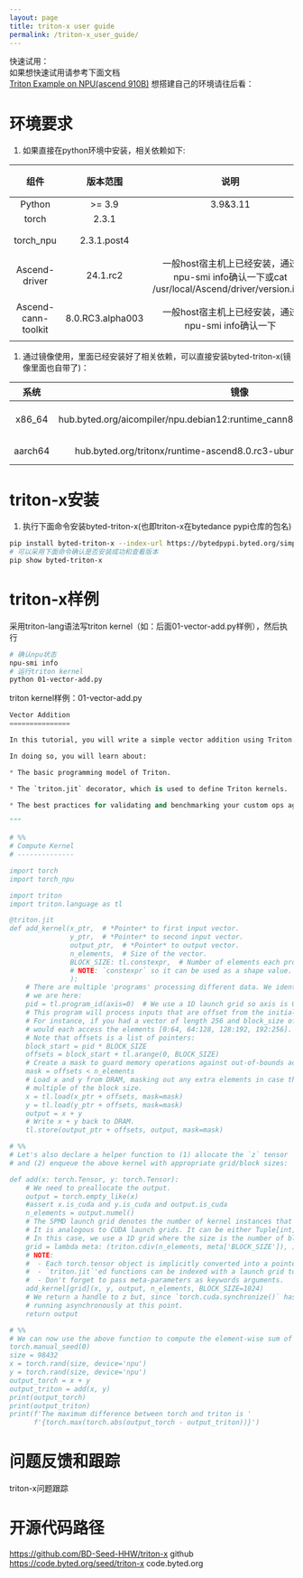 ```yaml
---
layout: page
title: triton-x user guide
permalink: /triton-x_user_guide/
---
```


快速试用：  
如果想快速试用请参考下面文档  
[Triton Example on NPU(ascend 910B)](https://bd-seed-hhw.github.io/blog/2025/04/10/triton-example-on-npu)
想搭建自己的环境请往后看：  
# 环境要求  
1. 如果直接在python环境中安装，相关依赖如下: 

|        组件         |     版本范围     |    说明    | 版本获取方式 |
| :-----------------: | :--------------: | :------: | :----------: |
|       Python        |      >= 3.9      |                                           3.9&3.11                                            |              |
|        torch        |      2.3.1       |                                                                                               |              |
|      torch_npu      |   2.3.1.post4    |                 |   [torch_npu下载](https://tosv.byted.org/obj/aicompiler/npu/deberta/torch_npu-2.3.1.post5-cp311-cp311-linux_x86_64.whl)  |
|    Ascend-driver    |     24.1.rc2     | 一般host宿主机上已经安装，通过npu-smi info确认一下或cat /usr/local/Ascend/driver/version.info |              |
| Ascend-cann-toolkit | 8.0.RC3.alpha003 |                      一般host宿主机上已经安装，通过npu-smi info确认一下                       | [cann包下载](https://ascend-cann.obs.cn-north-4.myhuaweicloud.com/POC_ZJ/20250416_daily/Ascend-cann-toolkit_8.0.T113_linux-x86_64.run) [kernels包下载](https://ascend-cann.obs.cn-north-4.myhuaweicloud.com/POC_ZJ/20250416_daily/Ascend-cann-kernels-910b_8.0.T113_linux-x86_64.run) |

1. 通过镜像使用，里面已经安装好了相关依赖，可以直接安装byted-triton-x(镜像里面也自带了)：  

| 系统 | 镜像 | dockerfile |
|:-----:|:------:|:------:|
| x86_64 | hub.byted.org/aicompiler/npu.debian12:runtime_cann8.0.rc3.alpha003_py3.11_th26 | https://github.com/BD-Seed-HHW/triton-x/blob/develop/tools/docker/npu-debian/Dockerfile.runtime |
| aarch64 | hub.byted.org/tritonx/runtime-ascend8.0.rc3-ubuntu20.04-aarch64:1.0.0.1 | https://code.byted.org/seed/triton-x/blob/develop/tools/docker/npu/Dockerfile.runtime |

# triton-x安装
1. 执行下面命令安装byted-triton-x(也即triton-x在bytedance pypi仓库的包名)
```bash
pip install byted-triton-x --index-url https://bytedpypi.byted.org/simple
# 可以采用下面命令确认是否安装成功和查看版本
pip show byted-triton-x
```
# triton-x样例
采用triton-lang语法写triton kernel（如：后面01-vector-add.py样例），然后执行
```bash
# 确认npu状态
npu-smi info
# 运行triton kernel
python 01-vector-add.py
```
triton kernel样例：01-vector-add.py  
```python
Vector Addition
===============

In this tutorial, you will write a simple vector addition using Triton.

In doing so, you will learn about:

* The basic programming model of Triton.

* The `triton.jit` decorator, which is used to define Triton kernels.

* The best practices for validating and benchmarking your custom ops against native reference implementations.

"""

# %%
# Compute Kernel
# --------------

import torch
import torch_npu

import triton
import triton.language as tl

@triton.jit
def add_kernel(x_ptr,  # *Pointer* to first input vector.
               y_ptr,  # *Pointer* to second input vector.
               output_ptr,  # *Pointer* to output vector.
               n_elements,  # Size of the vector.
               BLOCK_SIZE: tl.constexpr,  # Number of elements each program should process.
               # NOTE: `constexpr` so it can be used as a shape value.
               ):
    # There are multiple 'programs' processing different data. We identify which program
    # we are here:
    pid = tl.program_id(axis=0)  # We use a 1D launch grid so axis is 0.
    # This program will process inputs that are offset from the initial data.
    # For instance, if you had a vector of length 256 and block_size of 64, the programs
    # would each access the elements [0:64, 64:128, 128:192, 192:256].
    # Note that offsets is a list of pointers:
    block_start = pid * BLOCK_SIZE
    offsets = block_start + tl.arange(0, BLOCK_SIZE)
    # Create a mask to guard memory operations against out-of-bounds accesses.
    mask = offsets < n_elements
    # Load x and y from DRAM, masking out any extra elements in case the input is not a
    # multiple of the block size.
    x = tl.load(x_ptr + offsets, mask=mask)
    y = tl.load(y_ptr + offsets, mask=mask)
    output = x + y
    # Write x + y back to DRAM.
    tl.store(output_ptr + offsets, output, mask=mask)

# %%
# Let's also declare a helper function to (1) allocate the `z` tensor
# and (2) enqueue the above kernel with appropriate grid/block sizes:

def add(x: torch.Tensor, y: torch.Tensor):
    # We need to preallocate the output.
    output = torch.empty_like(x)
    #assert x.is_cuda and y.is_cuda and output.is_cuda
    n_elements = output.numel()
    # The SPMD launch grid denotes the number of kernel instances that run in parallel.
    # It is analogous to CUDA launch grids. It can be either Tuple[int], or Callable(metaparameters) -> Tuple[int].
    # In this case, we use a 1D grid where the size is the number of blocks:
    grid = lambda meta: (triton.cdiv(n_elements, meta['BLOCK_SIZE']), )
    # NOTE:
    #  - Each torch.tensor object is implicitly converted into a pointer to its first element.
    #  - `triton.jit`'ed functions can be indexed with a launch grid to obtain a callable GPU kernel.
    #  - Don't forget to pass meta-parameters as keywords arguments.
    add_kernel[grid](x, y, output, n_elements, BLOCK_SIZE=1024)
    # We return a handle to z but, since `torch.cuda.synchronize()` hasn't been called, the kernel is still
    # running asynchronously at this point.
    return output

# %%
# We can now use the above function to compute the element-wise sum of two `torch.tensor` objects and test its correctness:
torch.manual_seed(0)
size = 98432
x = torch.rand(size, device='npu')
y = torch.rand(size, device='npu')
output_torch = x + y
output_triton = add(x, y)
print(output_torch)
print(output_triton)
print(f'The maximum difference between torch and triton is '
      f'{torch.max(torch.abs(output_torch - output_triton))}')
```

# 问题反馈和跟踪
triton-x问题跟踪
# 开源代码路径
https://github.com/BD-Seed-HHW/triton-x github
https://code.byted.org/seed/triton-x code.byted.org